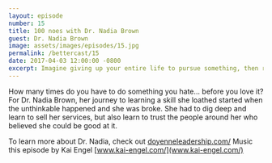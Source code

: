 ```yaml
---
layout: episode
number: 15
title: 100 noes with Dr. Nadia Brown
guest: Dr. Nadia Brown
image: assets/images/episodes/15.jpg
permalink: /bettercast/15
date: 2017-04-03 12:00:00 -0800
excerpt: Imagine giving up your entire life to pursue something, then right after you've made the plunge, becoming so paralyzed with fear that you couldn't perform at even the most basic level.
---
```


How many times do you have to do something you hate... before you love it? For Dr. Nadia Brown, her journey to learning a skill she loathed started when the unthinkable happened and she was broke. She had to dig deep and learn to sell her services, but also learn to trust the people around her who believed she could be good at it.

To learn more about Dr. Nadia, check out [doyenneleadership.com/](doyenneleadership.com/)
Music this episode by Kai Engel [www.kai-engel.com/](www.kai-engel.com/)
